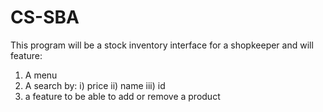 # CS-SBA
This program will be a stock inventory interface for a shopkeeper and will feature:
1) A menu
2) A search by:
        i) price
        ii) name
        iii) id
3) a feature to be able to add or remove a product

